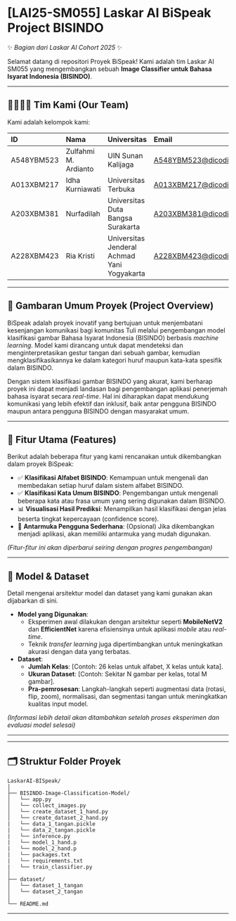 # [LAI25-SM055] Laskar AI BiSpeak Project  BISINDO

✨ *Bagian dari Laskar AI Cohort 2025* ✨

Selamat datang di repositori Proyek BiSpeak! Kami adalah tim Laskar AI SM055 yang  mengembangkan sebuah **Image Classifier untuk Bahasa Isyarat Indonesia (BISINDO)**.

---

## 👨‍👩‍👧‍👦 Tim Kami (Our Team)

Kami adalah kelompok kami:

| ID         | Nama                | Universitas                          | Email                       | GitHub                                   |
| :--------- | :------------------ | :----------------------------------- | :-------------------------- | :--------------------------------------- |
| A548YBM523 | Zulfahmi M. Ardianto | UIN Sunan Kalijaga                   | A548YBM523@dicodingacademy.id | [7z1x](https://github.com/7z1x)          |
| A013XBM217 | Idha Kurniawati     | Universitas Terbuka                  | A013XBM217@dicodingacademy.id | [idhak](https://github.com/idhak)       |
| A203XBM381 | Nurfadilah          | Universitas Duta Bangsa Surakarta    | A203XBM381@dicodingacademy.id | [smithdilah](https://github.com/smithdilah)|
| A228XBM423 | Ria Kristi          | Universitas Jenderal Achmad Yani Yogyakarta | A228XBM423@dicodingacademy.id | [riakrst](https://github.com/riakrst)   |

---

## 📌 Gambaran Umum Proyek (Project Overview)

BiSpeak adalah proyek inovatif yang bertujuan untuk menjembatani kesenjangan komunikasi bagi komunitas Tuli melalui pengembangan model klasifikasi gambar Bahasa Isyarat Indonesia (BISINDO) berbasis *machine learning*. Model kami dirancang untuk dapat mendeteksi dan menginterpretasikan gestur tangan dari sebuah gambar, kemudian mengklasifikasikannya ke dalam kategori huruf maupun kata-kata spesifik dalam BISINDO.

Dengan sistem klasifikasi gambar BISINDO yang akurat, kami berharap proyek ini dapat menjadi landasan bagi pengembangan aplikasi penerjemah bahasa isyarat secara *real-time*. Hal ini diharapkan dapat mendukung komunikasi yang lebih efektif dan inklusif, baik antar pengguna BISINDO maupun antara pengguna BISINDO dengan masyarakat umum.

---

## 🚀 Fitur Utama (Features)

Berikut adalah beberapa fitur yang kami rencanakan untuk dikembangkan dalam proyek BiSpeak:

* ✅ **Klasifikasi Alfabet BISINDO**: Kemampuan untuk mengenali dan membedakan setiap huruf dalam sistem alfabet BISINDO.
* ✅ **Klasifikasi Kata Umum BISINDO**: Pengembangan untuk mengenali beberapa kata atau frasa umum yang sering digunakan dalam BISINDO.
* 📊 **Visualisasi Hasil Prediksi**: Menampilkan hasil klasifikasi dengan jelas beserta tingkat kepercayaan (confidence score).
* 🧩 **Antarmuka Pengguna Sederhana**: (Opsional) Jika dikembangkan menjadi aplikasi, akan memiliki antarmuka yang mudah digunakan.

*(Fitur-fitur ini akan diperbarui seiring dengan progres pengembangan)*

---

## 🧠 Model & Dataset

Detail mengenai arsitektur model dan dataset yang kami gunakan akan dijabarkan di sini.

* **Model yang Digunakan**:
    * Eksperimen awal dilakukan dengan arsitektur seperti **MobileNetV2** dan **EfficientNet** karena efisiensinya untuk aplikasi *mobile* atau *real-time*.
    * Teknik *transfer learning* juga dipertimbangkan untuk meningkatkan akurasi dengan data yang terbatas.
* **Dataset**:
    * **Jumlah Kelas**: [Contoh: 26 kelas untuk alfabet, X kelas untuk kata].
    * **Ukuran Dataset**: [Contoh: Sekitar N gambar per kelas, total M gambar].
    * **Pra-pemrosesan**: Langkah-langkah seperti augmentasi data (rotasi, flip, zoom), normalisasi, dan segmentasi tangan untuk meningkatkan kualitas input model.

*(Informasi lebih detail akan ditambahkan setelah proses eksperimen dan evaluasi model selesai)*

---

---
## 🗂️ Struktur Folder Proyek

```
LaskarAI-BISpeak/
│
├── BISINDO-Image-Classification-Model/
│   └── app.py
│   └── collect_images.py
│   └── create_dataset_1_hand.py
│   └── create_dataset_2_hand.py
|   └── data_1_tangan.pickle
|   └── data_2_tangan.pickle
|   └── inference.py
|   └── model_1_hand.p
|   └── model_2_hand.p
|   └── packages.txt
|   └── requirements.txt
|   └── train_classifier.py
│
├── dataset/
│   └── dataset_1_tangan
│   └── dataset_2_tangan
│
└── README.md
```

---
